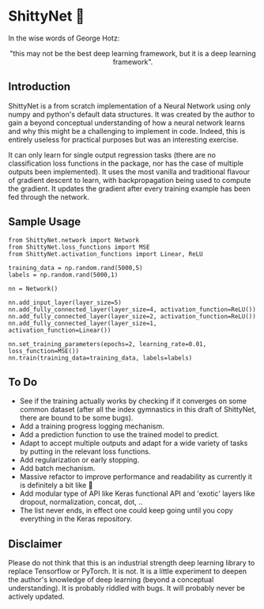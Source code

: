 # ShittyNet :poop:
In the wise words of George Hotz:
<center>"this may not be the best deep learning framework, but it is a deep learning framework".</center>

## Introduction
ShittyNet is a from scratch implementation of a Neural Network using only numpy and python's default data structures. It was created by the author to gain a beyond conceptual understanding of how a neural network learns and why this might be a challenging to implement in code. Indeed, this is entirely useless for practical purposes but was an interesting exercise.

It can only learn for single output regression tasks (there are no classification loss functions in the package, nor has the case of multiple outputs been implemented). It uses the most vanilla and traditional flavour of gradient descent to learn, with backpropagation being used to compute the gradient. It updates the gradient after every training example has been fed through the network.

## Sample Usage
    from ShittyNet.network import Network
    from ShittyNet.loss_functions import MSE
    from ShittyNet.activation_functions import Linear, ReLU

    training_data = np.random.rand(5000,5)
    labels = np.random.rand(5000,1)

    nn = Network()

    nn.add_input_layer(layer_size=5)
    nn.add_fully_connected_layer(layer_size=4, activation_function=ReLU())
    nn.add_fully_connected_layer(layer_size=2, activation_function=ReLU())
    nn.add_fully_connected_layer(layer_size=1, activation_function=Linear())

    nn.set_training_parameters(epochs=2, learning_rate=0.01, loss_function=MSE())
    nn.train(training_data=training_data, labels=labels)

## To Do
- See if the training actually works by checking if it converges on some common dataset (after all the index gymnastics in this draft of ShittyNet, there are bound to be some bugs).
- Add a training progress logging mechanism.
- Add a prediction function to use the trained model to predict.
- Adapt to accept multiple outputs and adapt for a wide variety of tasks by putting in the relevant loss functions.
- Add regularization or early stopping.
- Add batch mechanism.
- Massive refactor to improve performance and readability as currently it is definitely a bit like :smiling_face_with_tear:	
- Add modular type of API like Keras functional API and 'exotic' layers like dropout, normalization, concat, dot, ..
- The list never ends, in effect one could keep going until you copy everything in the Keras repository.

## Disclaimer
Please do not think that this is an industrial strength deep learning library to replace Tensorflow or PyTorch. It is not. It is a little experiment to deepen the author's knowledge of deep learning (beyond a conceptual understanding). It is probably riddled with bugs. It will probably never be actively updated. 